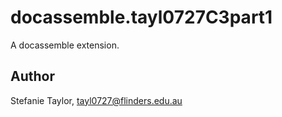 # docassemble.tayl0727C3part1

A docassemble extension.

## Author

Stefanie Taylor, tayl0727@flinders.edu.au


